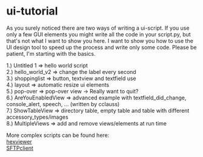 ui-tutorial
===========

As you surely noticed there are two ways of writing a ui-script. If you use only a few GUI elements you might write all 
the code in your script.py, but that's not what I want to show you here. I want to show you how to use the UI design tool
to speed up the process and write only some code. Please be patient, I'm starting with the basics.

1.) Untitled 1 => hello world script<br />
2.) hello_world_v2 => change the label every second<br />
3.) shoppinglist => button, textview and textfield use<br />
4.) layout => automatic resize ui elements<br />
5.) pop-over => pop-over view -> Really want to quit?<br />
6.) AreYouEnabledView => advanced example with textfield_did_change, console_alert, speech, ... (written by cclauss)<br />
7.) ShowTableView => directory table, empty table and table with different accessory_types/images<br />
8.) MultipleViews => add and remove views/elements at run time<br />


More complex scripts can be found here:<br />
[hexviewer][]<br />
[SFTPclient][]<br />

[hexviewer]: https://github.com/humberry/hexviewer
[SFTPclient]: https://github.com/humberry/sftp-client

